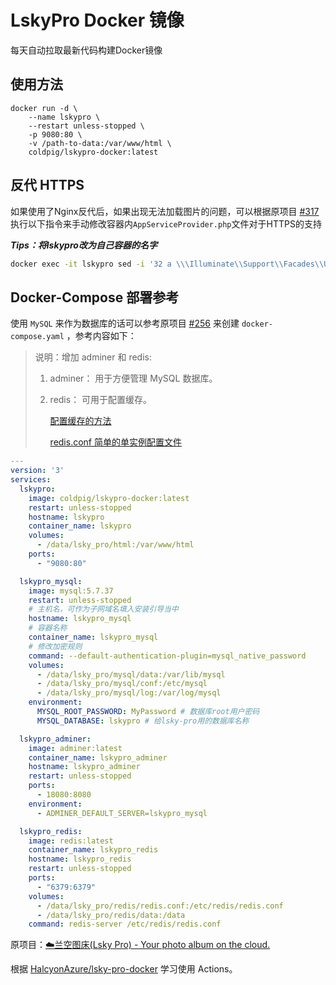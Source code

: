 # LskyPro Docker 镜像

每天自动拉取最新代码构建Docker镜像

## 使用方法

```docker
docker run -d \
    --name lskypro \
    --restart unless-stopped \
    -p 9080:80 \
    -v /path-to-data:/var/www/html \
    coldpig/lskypro-docker:latest
```

## 反代 HTTPS

如果使用了Nginx反代后，如果出现无法加载图片的问题，可以根据原项目 [#317](https://github.com/lsky-org/lsky-pro/issues/317) 执行以下指令来手动修改容器内`AppServiceProvider.php`文件对于HTTPS的支持

***Tips：将lskypro改为自己容器的名字***

```bash
docker exec -it lskypro sed -i '32 a \\\Illuminate\\Support\\Facades\\URL::forceScheme('"'"'https'"'"');' /var/www/html/app/Providers/AppServiceProvider.php
```

## Docker-Compose 部署参考

使用 `MySQL` 来作为数据库的话可以参考原项目 [#256](https://github.com/lsky-org/lsky-pro/issues/256) 来创建 `docker-compose.yaml` ，参考内容如下：

> 说明：增加 adminer 和 redis: 
>
> 1. adminer： 用于方便管理 MySQL 数据库。
>
> 2. redis： 可用于配置缓存。 
>
>    [配置缓存的方法](https://docs.lsky.pro/docs/v2/advanced/cache.html#%E4%BD%BF%E7%94%A8-redis)
>
>    [redis.conf 简单的单实例配置文件](https://github.com/cold-pig/LskyPro-Docker/blob/master/redis.conf)



```yaml
---
version: '3'
services:
  lskypro:
    image: coldpig/lskypro-docker:latest
    restart: unless-stopped
    hostname: lskypro
    container_name: lskypro
    volumes:
      - /data/lsky_pro/html:/var/www/html
    ports:
      - "9080:80"

  lskypro_mysql:
    image: mysql:5.7.37
    restart: unless-stopped
    # 主机名，可作为子网域名填入安装引导当中
    hostname: lskypro_mysql
    # 容器名称
    container_name: lskypro_mysql
    # 修改加密规则
    command: --default-authentication-plugin=mysql_native_password
    volumes:
      - /data/lsky_pro/mysql/data:/var/lib/mysql
      - /data/lsky_pro/mysql/conf:/etc/mysql
      - /data/lsky_pro/mysql/log:/var/log/mysql
    environment:
      MYSQL_ROOT_PASSWORD: MyPassword # 数据库root用户密码
      MYSQL_DATABASE: lskypro # 给lsky-pro用的数据库名称

  lskypro_adminer:
    image: adminer:latest
    container_name: lskypro_adminer
    hostname: lskypro_adminer
    restart: unless-stopped
    ports:
      - 18080:8080
    environment:
      - ADMINER_DEFAULT_SERVER=lskypro_mysql

  lskypro_redis:
    image: redis:latest
    container_name: lskypro_redis
    hostname: lskypro_redis
    restart: unless-stopped
    ports:
      - "6379:6379"
    volumes:
      - /data/lsky_pro/redis/redis.conf:/etc/redis/redis.conf 
      - /data/lsky_pro/redis/data:/data
    command: redis-server /etc/redis/redis.conf
```

原项目：[☁️兰空图床(Lsky Pro) - Your photo album on the cloud.](https://github.com/lsky-org/lsky-pro)

根据 [HalcyonAzure/lsky-pro-docker](https://github.com/HalcyonAzure/lsky-pro-docker) 学习使用 Actions。 

